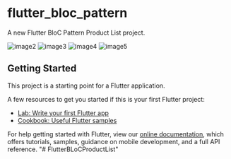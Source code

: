 # flutter_bloc_pattern

A new Flutter BloC Pattern Product List project.

![image2](https://github.com/FatihBaycu/FlutterBLoCProductList/blob/main/assets/ss/ss2.png)
![image3](https://raw.githubusercontent.com/FatihBaycu/FlutterBLoCProductList/main/assets/ss/ss3.png)
![image4](https://raw.githubusercontent.com/FatihBaycu/FlutterBLoCProductList/main/assets/ss/ss4.png)
![image5](https://raw.githubusercontent.com/FatihBaycu/FlutterBLoCProductList/main/assets/ss/ss5.png)



## Getting Started

This project is a starting point for a Flutter application.

A few resources to get you started if this is your first Flutter project:

- [Lab: Write your first Flutter app](https://flutter.dev/docs/get-started/codelab)
- [Cookbook: Useful Flutter samples](https://flutter.dev/docs/cookbook)

For help getting started with Flutter, view our
[online documentation](https://flutter.dev/docs), which offers tutorials,
samples, guidance on mobile development, and a full API reference.
"# FlutterBLoCProductList" 
